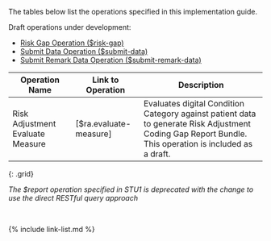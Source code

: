 
The tables below list the operations specified in this implementation guide. 

<div class="new-content" markdown="1">
Draft operations under development:

- [Risk Gap Operation ($risk-gap)](OperationDefinition-risk-gap.html)
- [Submit Data Operation ($submit-data)](OperationDefinition-submit-data.html)
- [Submit Remark Data Operation ($submit-remark-data)](OperationDefinition-submit-remark-data.html)
</div>

|Operation Name|Link to Operation|Description|
|---|---|---|
|Risk Adjustment Evaluate Measure|[$ra.evaluate-measure]|Evaluates digital Condition Category against patient data to generate Risk Adjustment Coding Gap Report Bundle. This operation is included as a draft.|
{: .grid}

*The $report operation specified in STU1 is deprecated with the change to use the direct RESTful query approach*

<br />

{% include link-list.md %}
